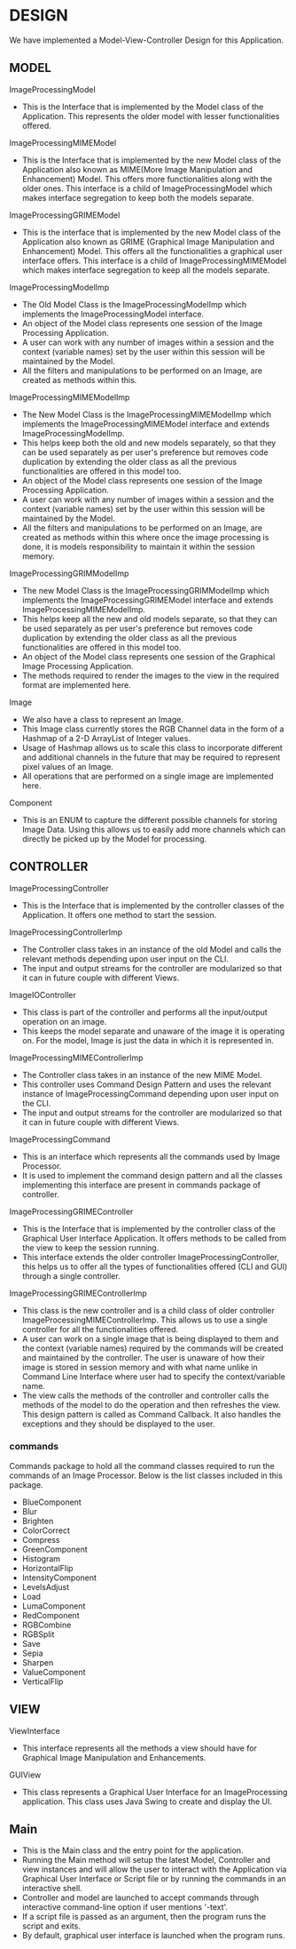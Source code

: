 # DESIGN

We have implemented a Model-View-Controller Design for this Application.

## MODEL

ImageProcessingModel

* This is the Interface that is implemented by the Model class of the Application. This represents
  the older model with lesser functionalities offered.

ImageProcessingMIMEModel

* This is the Interface that is implemented by the new Model class of the Application also known as
  MIME(More Image Manipulation and Enhancement) Model. This offers more functionalities along with
  the older ones. This interface is a child of ImageProcessingModel which makes interface
  segregation to keep both the models separate.

ImageProcessingGRIMEModel

* This is the interface that is implemented by the new Model class of the Application also known as
  GRIME (Graphical Image Manipulation and Enhancement) Model. This offers all the functionalities a
  graphical user interface offers. This interface is a child of ImageProcessingMIMEModel which makes
  interface segregation to keep all the models separate.

ImageProcessingModelImp

* The Old Model Class is the ImageProcessingModelImp which implements the ImageProcessingModel
  interface.
* An object of the Model class represents one session of the Image Processing Application.
* A user can work with any number of images within a session and the context (variable names) set by
  the user within this session will be maintained by the Model.
* All the filters and manipulations to be performed on an Image, are created as methods within this.

ImageProcessingMIMEModelImp

* The New Model Class is the ImageProcessingMIMEModelImp which implements the
  ImageProcessingMIMEModel interface and extends ImageProcessingModelImp.
* This helps keep both the old and new models separately, so that they can be used separately as per
  user's preference but removes code duplication by extending the older class as all the previous
  functionalities are offered in this model too.
* An object of the Model class represents one session of the Image Processing Application.
* A user can work with any number of images within a session and the context (variable names) set by
  the user within this session will be maintained by the Model.
* All the filters and manipulations to be performed on an Image, are created as methods within this
  where once the image processing is done, it is models responsibility to maintain it within the
  session memory.

ImageProcessingGRIMModelImp

* The new Model Class is the ImageProcessingGRIMModelImp which implements the
  ImageProcessingGRIMEModel interface and extends ImageProcessingMIMEModelImp.
* This helps keep all the new and old models separate, so that they can be used separately as per
  user's preference but removes code duplication by extending the older class as all the previous
  functionalities are offered in this model too.
* An object of the Model class represents one session of the Graphical Image Processing Application.
* The methods required to render the images to the view in the required format are implemented here.

Image

* We also have a class to represent an Image.
* This Image class currently stores the RGB Channel data in the form of a Hashmap of a 2-D ArrayList
  of Integer values.
* Usage of Hashmap allows us to scale this class to incorporate different and additional channels in
  the future that may be required to represent pixel values of an Image.
* All operations that are performed on a single image are implemented here.

Component

* This is an ENUM to capture the different possible channels for storing Image Data. Using this
  allows us to easily add more channels which can directly be picked up by the Model for processing.

## CONTROLLER

ImageProcessingController

* This is the Interface that is implemented by the controller classes of the Application. It offers
  one method to start the session.

ImageProcessingControllerImp

* The Controller class takes in an instance of the old Model and calls the relevant methods
  depending
  upon user input on the CLI.
* The input and output streams for the controller are modularized so that it can in future couple
  with different Views.

ImageIOController

* This class is part of the controller and performs all the input/output operation on an image.
* This keeps the model separate and unaware of the image it is operating on. For the model, Image is
  just the data in which it is represented in.

ImageProcessingMIMEControllerImp

* The Controller class takes in an instance of the new MIME Model.
* This controller uses Command Design Pattern and uses the relevant instance of
  ImageProcessingCommand depending upon user input on the CLI.
* The input and output streams for the controller are modularized so that it can in future couple
  with different Views.

ImageProcessingCommand

* This is an interface which represents all the commands used by Image Processor.
* It is used to implement the command design pattern and all the classes implementing this interface
  are present in commands package of controller.

ImageProcessingGRIMEController

* This is the Interface that is implemented by the controller class of the Graphical User Interface
  Application. It offers methods to be called from the view to keep the session running.
* This interface extends the older controller ImageProcessingController, this helps us to offer all
  the types of functionalities offered (CLI and GUI) through a single controller.

ImageProcessingGRIMEControllerImp

* This class is the new controller and is a child class of older controller
  ImageProcessingMIMEControllerImp. This allows us to use a single controller for all the
  functionalities offered.
* A user can work on a single image that is being displayed to them and the context (variable names)
  required by the commands will be created and maintained by the controller. The user is unaware of
  how their image is stored in session memory and with what name unlike in Command Line Interface
  where user had to specify the context/variable name.
* The view calls the methods of the controller and controller calls the methods of the model to do
  the operation and then refreshes the view. This design pattern is called as Command Callback. It
  also handles the exceptions and they should be displayed to the user.

### commands

Commands package to hold all the command classes required to run the commands of an Image Processor.
Below is the list classes included in this package.

* BlueComponent
* Blur
* Brighten
* ColorCorrect
* Compress
* GreenComponent
* Histogram
* HorizontalFlip
* IntensityComponent
* LevelsAdjust
* Load
* LumaComponent
* RedComponent
* RGBCombine
* RGBSplit
* Save
* Sepia
* Sharpen
* ValueComponent
* VerticalFlip

## VIEW

ViewInterface

* This interface represents all the methods a view should have for Graphical Image Manipulation and
  Enhancements.

GUIView

* This class represents a Graphical User Interface for an ImageProcessing application. This class
  uses Java Swing to create and display the UI.

## Main

* This is the Main class and the entry point for the application.
* Running the Main method will setup the latest Model, Controller and view instances and will allow
  the user to interact with the Application via Graphical User Interface or Script file or by
  running the commands in an interactive shell.
* Controller and model are launched to accept commands through interactive command-line option if
  user mentions '-text'.
* If a script file is passed as an argument, then the program runs the script and exits.
* By default, graphical user interface is launched when the program runs.

